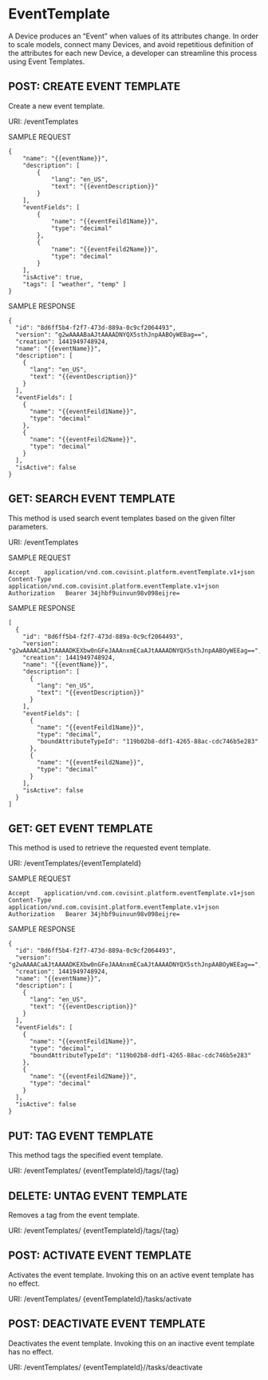# EventTemplate
A Device produces an “Event” when values of its attributes change. In order to scale models, connect many Devices, and avoid repetitious definition of the attributes for each new Device, a developer can streamline this process using Event Templates.

## POST: CREATE EVENT TEMPLATE
Create a new event template.

URI: /eventTemplates

SAMPLE REQUEST
```
{
    "name": "{{eventName}}",
    "description": [
        {
            "lang": "en_US",
            "text": "{{eventDescription}}"
        }    
    ],
    "eventFields": [
        {
            "name": "{{eventFeild1Name}}",
            "type": "decimal"
        },
        {
            "name": "{{eventFeild2Name}}",
            "type": "decimal"
        }
    ],
    "isActive": true,
    "tags": [ "weather", "temp" ]
}
```
SAMPLE RESPONSE
```
{
  "id": "8d6ff5b4-f2f7-473d-889a-0c9cf2064493",
  "version": "g2wAAAABaAJtAAAADNYQX5sthJnpAABOyWEBag==",
  "creation": 1441949748924,
  "name": "{{eventName}}",
  "description": [
    {
      "lang": "en_US",
      "text": "{{eventDescription}}"
    }
  ],
  "eventFields": [
    {
      "name": "{{eventFeild1Name}}",
      "type": "decimal"
    },
    {
      "name": "{{eventFeild2Name}}",
      "type": "decimal"
    }
  ],
  "isActive": false
}
```
## GET: SEARCH EVENT TEMPLATE
This method is used search event templates based on the given filter parameters.

URI: /eventTemplates

SAMPLE REQUEST
```
Accept    application/vnd.com.covisint.platform.eventTemplate.v1+json
Content-Type     application/vnd.com.covisint.platform.eventTemplate.v1+json
Authorization	Bearer 34jhbf9uinvun98v098eijre=     
```
SAMPLE RESPONSE
```
[
  {
    "id": "8d6ff5b4-f2f7-473d-889a-0c9cf2064493",
    "version": "g2wAAAACaAJtAAAADKEXbw0nGFeJAAAnxmECaAJtAAAADNYQX5sthJnpAABOyWEEag==",
    "creation": 1441949748924,
    "name": "{{eventName}}",
    "description": [
      {
        "lang": "en_US",
        "text": "{{eventDescription}}"
      }
    ],
    "eventFields": [
      {
        "name": "{{eventFeild1Name}}",
        "type": "decimal",
        "boundAttributeTypeId": "119b02b8-ddf1-4265-88ac-cdc746b5e283"
      },
      {
        "name": "{{eventFeild2Name}}",
        "type": "decimal"
      }
    ],
    "isActive": false
  }
]
```
## GET: GET EVENT TEMPLATE
This method is used to retrieve the requested event template.

URI: /eventTemplates/{eventTemplateId}

SAMPLE REQUEST
```
Accept    application/vnd.com.covisint.platform.eventTemplate.v1+json
Content-Type     application/vnd.com.covisint.platform.eventTemplate.v1+json
Authorization	Bearer 34jhbf9uinvun98v098eijre=  
```
SAMPLE RESPONSE
```
{
  "id": "8d6ff5b4-f2f7-473d-889a-0c9cf2064493",
  "version": "g2wAAAACaAJtAAAADKEXbw0nGFeJAAAnxmECaAJtAAAADNYQX5sthJnpAABOyWEEag==",
  "creation": 1441949748924,
  "name": "{{eventName}}",
  "description": [
    {
      "lang": "en_US",
      "text": "{{eventDescription}}"
    }
  ],
  "eventFields": [
    {
      "name": "{{eventFeild1Name}}",
      "type": "decimal",
      "boundAttributeTypeId": "119b02b8-ddf1-4265-88ac-cdc746b5e283"
    },
    {
      "name": "{{eventFeild2Name}}",
      "type": "decimal"
    }
  ],
  "isActive": false
}
```
## PUT: TAG EVENT TEMPLATE
This method tags the specified event template.

URI: /eventTemplates/ {eventTemplateId}/tags/{tag}

## DELETE: UNTAG EVENT TEMPLATE
Removes a tag from the event template.

URI: /eventTemplates/ {eventTemplateId}/tags/{tag}

## POST: ACTIVATE EVENT TEMPLATE
Activates the event template.  Invoking this on an active event template has no effect.

URI: /eventTemplates/ {eventTemplateId}/tasks/activate

## POST: DEACTIVATE EVENT TEMPLATE
Deactivates the event template.  Invoking this on an inactive event template has no effect.

URI: /eventTemplates/ {eventTemplateId}//tasks/deactivate